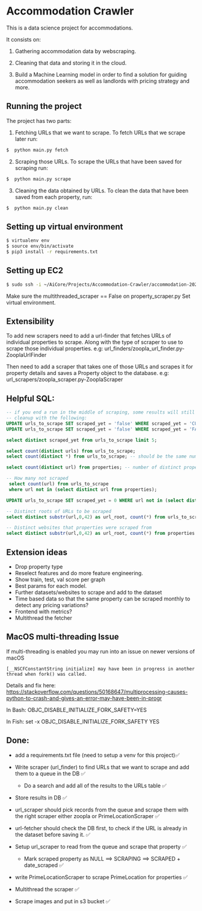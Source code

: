 # Accommodation Crawler

This is a data science project for accommodations.

It consists on:
1. Gathering accommodation data by webscraping.

2. Cleaning that data and storing it in the cloud.

3. Build a Machine Learning model in order to find a solution for guiding
accommodation seekers as well as landlords with pricing strategy and more.


## Running the project

The project has two parts:

1. Fetching URLs that we want to scrape.
To fetch URLs that we scrape later run:
```bash
$  python main.py fetch
```

2. Scraping those URLs.
To scrape the URLs that have been saved for scraping run:
```bash
$  python main.py scrape
```

3. Cleaning the data obtained by URLs.
To clean the data that have been saved from each property, run:
```bash
$  python main.py clean
```

## Setting up virtual environment
```bash
$ virtualenv env
$ source env/bin/activate
$ pip3 install -r requirements.txt
```

## Setting up EC2
```bash
$ sudo ssh -i ~/AiCore/Projects/Accommodation-Crawler/accommodation-202107.pem ec2-user@ec2-3-10-199-200.eu-west-2.compute.amazonaws.com
```
Make sure the multithreaded_scraper == False on property_scraper.py
Set virtual environment.

## Extensibility
To add new scrapers need to add a url-finder that fetches URLs of individual properties to scrape. Along with the type of scraper to use to scrape those individual properties. e.g: url_finders/zoopla_url_finder.py-ZooplaUrlFinder   

Then need to add a scraper that takes one of those URLs and scrapes it for property details and saves a Property object to the database. e.g: url_scrapers/zoopla_scraper.py-ZooplaScraper


## Helpful SQL:

```SQL
-- if you end a run in the middle of scraping, some results will still be marked as 'CURRENTLY_SCRAPING'
-- cleanup with the following:
UPDATE urls_to_scrape SET scraped_yet = 'false' WHERE scraped_yet = 'CURRENTLY_SCRAPING';
UPDATE urls_to_scrape SET scraped_yet = 'false' WHERE scraped_yet = 'FAILED';

select distinct scraped_yet from urls_to_scrape limit 5;

select count(distinct urls) from urls_to_scrape;
select count(distinct *) from urls_to_scrape; -- should be the same number as the line above

select count(distinct url) from properties; -- number of distinct properties scraped (some may have accidentally been scraped twice)

-- How many not scraped
 select count(url) from urls_to_scrape
 where url not in (select distinct url from properties);

UPDATE urls_to_scrape SET scraped_yet = 0 WHERE url not in (select distinct url from properties);

-- Distinct roots of URLs to be scraped
select distinct substr(url,0,42) as url_root, count(*) from urls_to_scrape group by url_root limit 25;

-- Distinct websites that properties were scraped from
select distinct substr(url,0,42) as url_root, count(*) from properties group by url_root limit 25;
```

## Extension ideas
- Drop property type
- Reselect features and do more feature engineering.
- Show train, test, val score per graph
- Best params for each model. 
- Further datasets/websites to scrape and add to the dataset
- Time based data so that the same property can be scraped monthly to detect any pricing variations?
- Frontend with metrics?
- Multithread the fetcher 


## MacOS multi-threading Issue
If multi-threading is enabled you may run into an issue on newer versions of macOS
```
[__NSCFConstantString initialize] may have been in progress in another thread when fork() was called.
```
Details and fix here: 
https://stackoverflow.com/questions/50168647/multiprocessing-causes-python-to-crash-and-gives-an-error-may-have-been-in-progr

In Bash:
OBJC_DISABLE_INITIALIZE_FORK_SAFETY=YES

In Fish:
set -x OBJC_DISABLE_INITIALIZE_FORK_SAFETY YES


## Done:
- add a requirements.txt file (need to setup a venv for this project)✅

- Write scraper (url_finder) to find URLs that we want to scrape and add them to a queue in the DB ✅
    - Do a search and add all of the results to the URLs table ✅

- Store results in DB ✅

- url_scraper should pick records from the queue and scrape them with the right scraper either zoopla or PrimeLocationScraper ✅

- url-fetcher should check the DB first, to check if the URL is already in the dataset before saving it. ✅

- Setup url_scraper to read from the queue and scrape that property ✅
    - Mark scraped property as NULL ==> SCRAPING ==> SCRAPED + date_scraped ✅

- write PrimeLocationScraper to scrape PrimeLocation for properties ✅

- Multithread the scraper ✅

- Scrape images and put in s3 bucket ✅